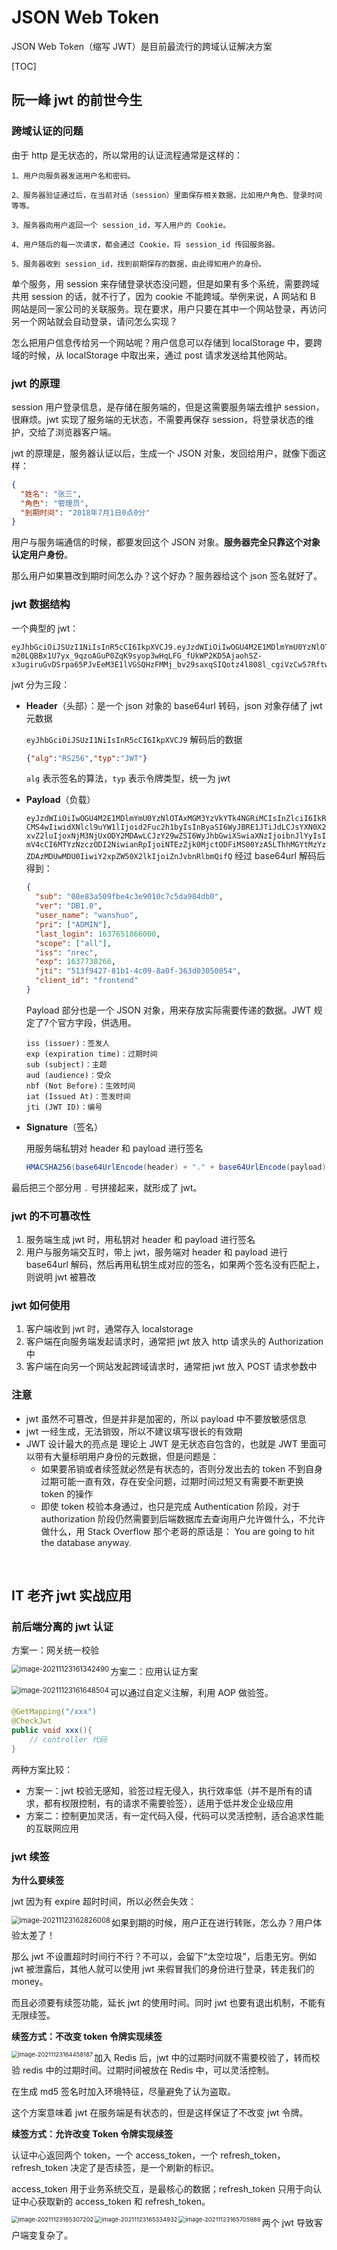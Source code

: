 # JSON Web Token

JSON Web Token（缩写 JWT）是目前最流行的跨域认证解决方案

[TOC]

## 阮一峰 jwt 的前世今生

### 跨域认证的问题

由于 http 是无状态的，所以常用的认证流程通常是这样的：

```
1、用户向服务器发送用户名和密码。

2、服务器验证通过后，在当前对话（session）里面保存相关数据，比如用户角色、登录时间等等。

3、服务器向用户返回一个 session_id，写入用户的 Cookie。

4、用户随后的每一次请求，都会通过 Cookie，将 session_id 传回服务器。

5、服务器收到 session_id，找到前期保存的数据，由此得知用户的身份。
```

单个服务，用 session 来存储登录状态没问题，但是如果有多个系统，需要跨域共用 session 的话，就不行了，因为 cookie 不能跨域。举例来说，A 网站和 B 网站是同一家公司的关联服务。现在要求，用户只要在其中一个网站登录，再访问另一个网站就会自动登录，请问怎么实现？

怎么把用户信息传给另一个网站呢？用户信息可以存储到 localStorage 中，要跨域的时候，从 localStorage 中取出来，通过 post 请求发送给其他网站。

### jwt 的原理

session 用户登录信息，是存储在服务端的，但是这需要服务端去维护 session，很麻烦。jwt 实现了服务端的无状态，不需要再保存 session，将登录状态的维护，交给了浏览器客户端。

jwt 的原理是，服务器认证以后，生成一个 JSON 对象，发回给用户，就像下面这样：

```json
{
  "姓名": "张三",
  "角色": "管理员",
  "到期时间": "2018年7月1日0点0分"
}
```

用户与服务端通信的时候，都要发回这个 JSON 对象。**服务器完全只靠这个对象认定用户身份**。

那么用户如果篡改到期时间怎么办？这个好办？服务器给这个 json 签名就好了。

### jwt 数据结构

一个典型的 jwt：

```
eyJhbGciOiJSUzI1NiIsInR5cCI6IkpXVCJ9.eyJzdWIiOiIwOGU4M2E1MDlmYmU0YzNlOTAxMGM3YzVkYTk4NGRiMCIsInZlciI6IkRCMS4wIiwidXNlcl9uYW1lIjoid2Fuc2h1byIsInByaSI6WyJBRE1JTiJdLCJsYXN0X2xvZ2luIjoxNjM3NjUxODY2MDAwLCJzY29wZSI6WyJhbGwiXSwiaXNzIjoibnJlYyIsImV4cCI6MTYzNzczODI2NiwianRpIjoiNTEzZjk0MjctODFiMS00YzA5LThhMGYtMzYzZDAzMDUwMDU0IiwiY2xpZW50X2lkIjoiZnJvbnRlbmQifQ.gQv28a-m20LQBBx1U7yx_9qzoAGuP0ZqK9syop3wHqLFG_fUkWP2KD5AjaohSZ-x3ugiruGvDSrpa65PJvEeM3E1lVGSQHzFMMj_bv29saxqSIQotz4l808l_cgiVzCw57RftwisW4pMuGpRuhWXPwbAJOvLQ9EE58JKS7c6tXU
```

jwt 分为三段：

* **Header**（头部）：是一个 json 对象的 base64url 转码，json 对象存储了 jwt 元数据

  `eyJhbGciOiJSUzI1NiIsInR5cCI6IkpXVCJ9` 解码后的数据

  ```json
  {"alg":"RS256","typ":"JWT"}
  ```

  `alg` 表示签名的算法，`typ` 表示令牌类型，统一为 jwt

* **Payload**（负载）

  `eyJzdWIiOiIwOGU4M2E1MDlmYmU0YzNlOTAxMGM3YzVkYTk4NGRiMCIsInZlciI6IkRCMS4wIiwidXNlcl9uYW1lIjoid2Fuc2h1byIsInByaSI6WyJBRE1JTiJdLCJsYXN0X2xvZ2luIjoxNjM3NjUxODY2MDAwLCJzY29wZSI6WyJhbGwiXSwiaXNzIjoibnJlYyIsImV4cCI6MTYzNzczODI2NiwianRpIjoiNTEzZjk0MjctODFiMS00YzA5LThhMGYtMzYzZDAzMDUwMDU0IiwiY2xpZW50X2lkIjoiZnJvbnRlbmQifQ` 经过 base64url 解码后得到：

  ```json
  {
  	"sub": "08e83a509fbe4c3e9010c7c5da984db0",
  	"ver": "DB1.0",
  	"user_name": "wanshuo",
  	"pri": ["ADMIN"],
  	"last_login": 1637651866000,
  	"scope": ["all"],
  	"iss": "nrec",
  	"exp": 1637738266,
  	"jti": "513f9427-81b1-4c09-8a0f-363d03050054",
  	"client_id": "frontend"
  }
  ```

  Payload 部分也是一个 JSON 对象，用来存放实际需要传递的数据。JWT 规定了7个官方字段，供选用。

  ```
  iss (issuer)：签发人
  exp (expiration time)：过期时间
  sub (subject)：主题
  aud (audience)：受众
  nbf (Not Before)：生效时间
  iat (Issued At)：签发时间
  jti (JWT ID)：编号
  ```

* **Signature**（签名）

  用服务端私钥对 header 和 payload 进行签名

  ```java
  HMACSHA256(base64UrlEncode(header) + "." + base64UrlEncode(payload), 私钥)
  ```

最后把三个部分用 `.` 号拼接起来，就形成了 jwt。

### jwt 的不可篡改性

1. 服务端生成 jwt 时，用私钥对 header 和 payload 进行签名
2. 用户与服务端交互时，带上 jwt，服务端对 header 和 payload 进行 base64url 解码，然后再用私钥生成对应的签名，如果两个签名没有匹配上，则说明 jwt 被篡改

### jwt 如何使用

1. 客户端收到 jwt 时，通常存入 localstorage
2. 客户端在向服务端发起请求时，通常把 jwt 放入 http 请求头的 Authorization 中
3. 客户端在向另一个网站发起跨域请求时，通常把 jwt 放入 POST 请求参数中

### 注意

* jwt 虽然不可篡改，但是并非是加密的，所以 payload 中不要放敏感信息
* jwt 一经生成，无法销毁，所以不建议填写很长的有效期
* JWT 设计最大的亮点是 理论上 JWT 是无状态自包含的，也就是 JWT 里面可以带有大量标明用户身份的元数据，但是问题是：
  * 如果要吊销或者续签就必然是有状态的，否则分发出去的 token 不到自身过期可能一直有效，存在安全问题，过期时间过短又有需要不断更换 token 的操作
  * 即使 token 校验本身通过，也只是完成 Authentication 阶段，对于 authorization 阶段仍然需要到后端数据库去查询用户允许做什么，不允许做什么，用 Stack Overflow 那个老哥的原话是： You are going to hit the database anyway.


​		

## IT 老齐 jwt 实战应用



### 前后端分离的 jwt 认证

方案一：网关统一校验

<img align="left" src="assets/image-20211123161342490.png" alt="image-20211123161342490" style="zoom:80%;" />

方案二：应用认证方案

<img align="left" src="assets/image-20211123161648504.png" alt="image-20211123161648504" style="zoom:80%;" />

可以通过自定义注解，利用 AOP 做验签。

```java
@GetMapping("/xxx")
@CheckJwt
public void xxx(){
    // controller 代码
}
```

两种方案比较：

* 方案一：jwt 校验无感知，验签过程无侵入，执行效率低（并不是所有的请求，都有权限控制，有的请求不需要验签），适用于低并发企业级应用
* 方案二：控制更加灵活，有一定代码入侵，代码可以灵活控制，适合追求性能的互联网应用

### jwt 续签

**为什么要续签**

jwt 因为有 expire 超时时间，所以必然会失效：

<img align="left" src="assets/image-20211123162826008.png" alt="image-20211123162826008" style="zoom:80%;" />

如果到期的时候，用户正在进行转账，怎么办？用户体验太差了！

那么 jwt 不设置超时时间行不行？不可以，会留下“太空垃圾”，后患无穷。例如 jwt 被泄露后，其他人就可以使用 jwt 来假冒我们的身份进行登录，转走我们的 money。

而且必须要有续签功能，延长 jwt 的使用时间。同时 jwt 也要有退出机制，不能有无限续签。

**续签方式：不改变 token 令牌实现续签**

<img align="left" src="assets/image-20211123164458187.png" alt="image-20211123164458187" style="zoom: 67%;" />

加入 Redis 后，jwt 中的过期时间就不需要校验了，转而校验 redis 中的过期时间。过期时间被放在 Redis 中，可以灵活控制。

在生成 md5 签名时加入环境特征，尽量避免了认为盗取。

这个方案意味着 jwt 在服务端是有状态的，但是这样保证了不改变 jwt 令牌。

**续签方式：允许改变 Token 令牌实现续签**

认证中心返回两个 token，一个 access_token，一个 refresh_token，refresh_token 决定了是否续签，是一个刷新的标识。

access_token 用于业务系统交互，是最核心的数据；refresh_token 只用于向认证中心获取新的 access_token 和 refresh_token。

<img align="left" src="assets/image-20211123165307202.png" alt="image-20211123165307202" style="zoom:67%;" />

<img align="left" src="assets/image-20211123165334932.png" alt="image-20211123165334932" style="zoom:67%;" />

<img align="left" src="assets/image-20211123165705986.png" alt="image-20211123165705986" style="zoom:67%;" />

两个 jwt 导致客户端变复杂了。

